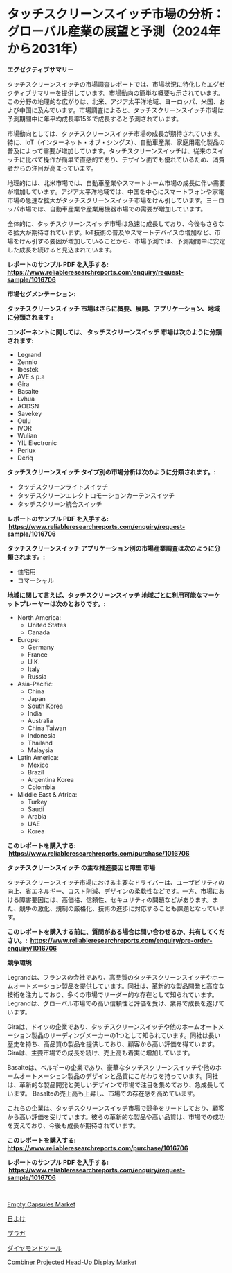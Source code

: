 <p><h1>タッチスクリーンスイッチ市場の分析： グローバル産業の展望と予測（2024年から2031年）</h1></p><p><strong>エグゼクティブサマリー</strong></p>
<p><p>タッチスクリーンスイッチの市場調査レポートでは、市場状況に特化したエグゼクティブサマリーを提供しています。市場動向の簡単な概要も示されています。この分野の地理的な広がりは、北米、アジア太平洋地域、ヨーロッパ、米国、および中国に及んでいます。市場調査によると、タッチスクリーンスイッチ市場は予測期間中に年平均成長率15%で成長すると予測されています。</p><p>市場動向としては、タッチスクリーンスイッチ市場の成長が期待されています。特に、IoT（インターネット・オブ・シングス）、自動車産業、家庭用電化製品の普及によって需要が増加しています。タッチスクリーンスイッチは、従来のスイッチに比べて操作が簡単で直感的であり、デザイン面でも優れているため、消費者からの注目が高まっています。</p><p>地理的には、北米市場では、自動車産業やスマートホーム市場の成長に伴い需要が増加しています。アジア太平洋地域では、中国を中心にスマートフォンや家電市場の急速な拡大がタッチスクリーンスイッチ市場をけん引しています。ヨーロッパ市場では、自動車産業や産業用機器市場での需要が増加しています。</p><p>全体的に、タッチスクリーンスイッチ市場は急速に成長しており、今後もさらなる拡大が期待されています。IoT技術の普及やスマートデバイスの増加など、市場をけん引する要因が増加していることから、市場予測では、予測期間中に安定した成長を続けると見込まれています。</p></p>
<p><strong>レポートのサンプル PDF を入手する: <a href="https://www.reliableresearchreports.com/enquiry/request-sample/1016706">https://www.reliableresearchreports.com/enquiry/request-sample/1016706</a></strong></p>
<p><strong>市場セグメンテーション:</strong></p>
<p><strong> タッチスクリーンスイッチ 市場はさらに概要、展開、アプリケーション、地域に分類されます :</strong></p>
<p><strong>コンポーネントに関しては、 タッチスクリーンスイッチ 市場は次のように分類されます: &nbsp;</strong></p>
<p><ul><li>Legrand</li><li>Zennio</li><li>Ibestek</li><li>AVE s.p.a</li><li>Gira</li><li>Basalte</li><li>Lvhua</li><li>AODSN</li><li>Savekey</li><li>Oulu</li><li>IVOR</li><li>Wulian</li><li>YIL Electronic</li><li>Perlux</li><li>Deriq</li></ul></p>
<p><strong> タッチスクリーンスイッチ タイプ別の市場分析は次のように分類されます。:</strong></p>
<p><ul><li>タッチスクリーンライトスイッチ</li><li>タッチスクリーンエレクトロモーションカーテンスイッチ</li><li>タッチスクリーン統合スイッチ</li></ul></p>
<p><strong>レポートのサンプル PDF を入手する: &nbsp;<a href="https://www.reliableresearchreports.com/enquiry/request-sample/1016706">https://www.reliableresearchreports.com/enquiry/request-sample/1016706</a></strong></p>
<p><strong> タッチスクリーンスイッチ アプリケーション別の市場産業調査は次のように分類されます。:</strong></p>
<p><ul><li>住宅用</li><li>コマーシャル</li></ul></p>
<p><strong>地域に関して言えば、タッチスクリーンスイッチ 地域ごとに利用可能なマーケットプレーヤーは次のとおりです。:</strong></p>
<p><ul>
    <li>
        North America:
        <ul>
            <li>United States</li>
            <li>Canada</li>
        </ul>
    </li>
    <li>
        Europe:
        <ul>
            <li>Germany</li>
            <li>France</li>
            <li>U.K.</li>
            <li>Italy</li>
            <li>Russia</li>
        </ul>
    </li>
    <li>
        Asia-Pacific:
        <ul>
            <li>China</li>
            <li>Japan</li>
            <li>South Korea</li>
            <li>India</li>
            <li>Australia</li>
            <li>China Taiwan</li>
            <li>Indonesia</li>
            <li>Thailand</li>
            <li>Malaysia</li>
        </ul>
    </li>
    <li>
        Latin America:
        <ul>
            <li>Mexico</li>
            <li>Brazil</li>
            <li>Argentina Korea</li>
            <li>Colombia</li>
        </ul>
    </li>
    <li>
        Middle East & Africa:
        <ul>
            <li>Turkey</li>
            <li>Saudi</li>
            <li>Arabia</li>
            <li>UAE</li>
            <li>Korea</li>
        </ul>
    </li>
    </ul></p>
<p><strong>このレポートを購入する: &nbsp;<a href="https://www.reliableresearchreports.com/purchase/1016706">https://www.reliableresearchreports.com/purchase/1016706</a></strong></p>
<p><strong>タッチスクリーンスイッチ の主な推進要因と障壁 市場</strong></p>
<p><p>タッチスクリーンスイッチ市場における主要なドライバーは、ユーザビリティの向上、省エネルギー、コスト削減、デザインの柔軟性などです。一方、市場における障害要因には、高価格、信頼性、セキュリティの問題などがあります。また、競争の激化、規制の厳格化、技術の進歩に対応することも課題となっています。</p></p>
<p><strong>このレポートを購入する前に、質問がある場合は問い合わせるか、共有してください。:&nbsp; <a href="https://www.reliableresearchreports.com/enquiry/pre-order-enquiry/1016706">https://www.reliableresearchreports.com/enquiry/pre-order-enquiry/1016706</a></strong></p>
<p><strong>競争環境</strong></p>
<p><p>Legrandは、フランスの会社であり、高品質のタッチスクリーンスイッチやホームオートメーション製品を提供しています。同社は、革新的な製品開発と高度な技術を注力しており、多くの市場でリーダー的な存在として知られています。 Legrandは、グローバル市場での高い信頼性と評価を受け、業界で成長を遂げています。</p><p>Giraは、ドイツの企業であり、タッチスクリーンスイッチや他のホームオートメーション製品のリーディングメーカーの1つとして知られています。同社は長い歴史を持ち、高品質の製品を提供しており、顧客から高い評価を得ています。 Giraは、主要市場での成長を続け、売上高も着実に増加しています。</p><p>Basalteは、ベルギーの企業であり、豪華なタッチスクリーンスイッチや他のホームオートメーション製品のデザインと品質にこだわりを持っています。同社は、革新的な製品開発と美しいデザインで市場で注目を集めており、急成長しています。 Basalteの売上高も上昇し、市場での存在感を高めています。</p><p>これらの企業は、タッチスクリーンスイッチ市場で競争をリードしており、顧客から高い評価を受けています。彼らの革新的な製品や高い品質は、市場での成功を支えており、今後も成長が期待されています。</p></p>
<p><strong>このレポートを購入する: &nbsp; <a href="https://www.reliableresearchreports.com/purchase/1016706">https://www.reliableresearchreports.com/purchase/1016706</a></strong></p>
<p><strong>レポートのサンプル PDF を入手する: &nbsp;<a href="https://www.reliableresearchreports.com/enquiry/request-sample/1016706">https://www.reliableresearchreports.com/enquiry/request-sample/1016706</a></strong><strong></strong></p>
<p>&nbsp;</p>
<p><p><a href="https://gamy-alyssum-396.notion.site/Empty-Capsules-Market-Research-Report-The-Key-To-Successful-Business-Strategy-Forecasted-for-Period-b9e9ad0282b24435baea48f6e7ebe806">Empty Capsules Market</a></p><p><a href="https://medium.com/@francoweber2023/%E3%82%AA%E3%83%BC%E3%82%AC%E3%83%B3%E3%83%87%E3%82%A3%E3%83%B3%E3%82%B0%E5%B8%82%E5%A0%B4%E3%81%AE%E5%88%86%E6%9E%90-%E3%82%B0%E3%83%AD%E3%83%BC%E3%83%90%E3%83%AB%E7%94%A3%E6%A5%AD%E3%81%AE%E8%A6%8B%E9%80%9A%E3%81%97%E3%81%A8%E4%BA%88%E6%B8%AC-2024%E5%B9%B4%E3%81%8B%E3%82%892031%E5%B9%B4%E3%81%BE%E3%81%A7-bfdbdbebbbee">日よけ</a></p><p><a href="https://github.com/cnnriuez22368/Market-Research-Report-List-1/blob/main/9532982188808.md">プラガ</a></p><p><a href="https://github.com/zekaoe592392/Market-Research-Report-List-1/blob/main/5113181188807.md">ダイヤモンドツール</a></p><p><a href="https://github.com/RickHolmes3/Market-Research-Report-List-3/blob/main/combiner-projected-head-up-display-market.md">Combiner Projected Head-Up Display Market</a></p></p>